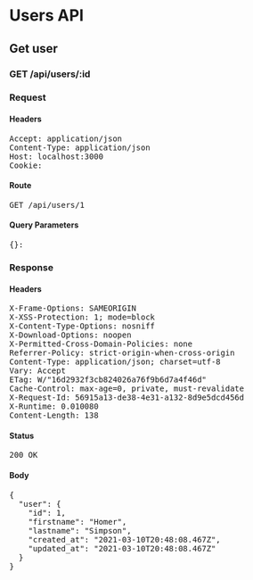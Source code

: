 # Users API

## Get user

### GET /api/users/:id
### Request

#### Headers

<pre>Accept: application/json
Content-Type: application/json
Host: localhost:3000
Cookie: </pre>

#### Route

<pre>GET /api/users/1</pre>

#### Query Parameters

<pre>{}: </pre>

### Response

#### Headers

<pre>X-Frame-Options: SAMEORIGIN
X-XSS-Protection: 1; mode=block
X-Content-Type-Options: nosniff
X-Download-Options: noopen
X-Permitted-Cross-Domain-Policies: none
Referrer-Policy: strict-origin-when-cross-origin
Content-Type: application/json; charset=utf-8
Vary: Accept
ETag: W/&quot;16d2932f3cb824026a76f9b6d7a4f46d&quot;
Cache-Control: max-age=0, private, must-revalidate
X-Request-Id: 56915a13-de38-4e31-a132-8d9e5dcd456d
X-Runtime: 0.010080
Content-Length: 138</pre>

#### Status

<pre>200 OK</pre>

#### Body

<pre>{
  "user": {
    "id": 1,
    "firstname": "Homer",
    "lastname": "Simpson",
    "created_at": "2021-03-10T20:48:08.467Z",
    "updated_at": "2021-03-10T20:48:08.467Z"
  }
}</pre>
